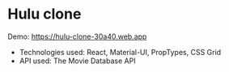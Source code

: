 # Hulu clone

Demo: https://hulu-clone-30a40.web.app

- Technologies used: React, Material-UI, PropTypes, CSS Grid
- API used: The Movie Database API
